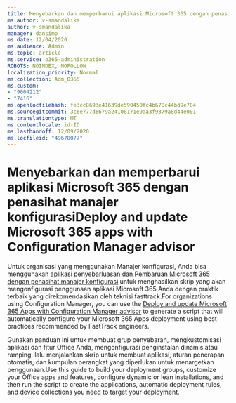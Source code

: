 ```yaml
---
title: Menyebarkan dan memperbarui aplikasi Microsoft 365 dengan penasihat manajer konfigurasi
ms.author: v-smandalika
author: v-smandalika
manager: dansimp
ms.date: 12/04/2020
ms.audience: Admin
ms.topic: article
ms.service: o365-administration
ROBOTS: NOINDEX, NOFOLLOW
localization_priority: Normal
ms.collection: Adm_O365
ms.custom:
- "9004212"
- "7416"
ms.openlocfilehash: fe3cc8693e41639de590450fc4b678c44bd9e784
ms.sourcegitcommit: 3c6e777d6679a24108171e9aa3f9379a8d44e001
ms.translationtype: MT
ms.contentlocale: id-ID
ms.lasthandoff: 12/09/2020
ms.locfileid: "49678077"
---
```

# <a name="deploy-and-update-microsoft-365-apps-with-configuration-manager-advisor"></a><span data-ttu-id="da586-102">Menyebarkan dan memperbarui aplikasi Microsoft 365 dengan penasihat manajer konfigurasi</span><span class="sxs-lookup"><span data-stu-id="da586-102">Deploy and update Microsoft 365 apps with Configuration Manager advisor</span></span>

<span data-ttu-id="da586-103">Untuk organisasi yang menggunakan Manajer konfigurasi, Anda bisa menggunakan [aplikasi penyebarluasan dan Pembaruan Microsoft 365 dengan penasihat manajer konfigurasi](https://admin.microsoft.com/adminportal/home#/oppinstall) untuk menghasilkan skrip yang akan mengonfigurasi penggunaan aplikasi Microsoft 365 Anda dengan praktik terbaik yang direkomendasikan oleh teknisi fasttrack.</span><span class="sxs-lookup"><span data-stu-id="da586-103">For organizations using Configuration Manager, you can use the [Deploy and update Microsoft 365 Apps with Configuration Manager advisor](https://admin.microsoft.com/adminportal/home#/oppinstall) to generate a script that will automatically configure your Microsoft 365 Apps deployment using best practices recommended by FastTrack engineers.</span></span>

<span data-ttu-id="da586-104">Gunakan panduan ini untuk membuat grup penyebaran, mengkustomisasi aplikasi dan fitur Office Anda, mengonfigurasi penginstalan dinamis atau ramping, lalu menjalankan skrip untuk membuat aplikasi, aturan penerapan otomatis, dan kumpulan perangkat yang diperlukan untuk menargetkan penggunaan.</span><span class="sxs-lookup"><span data-stu-id="da586-104">Use this guide to build your deployment groups, customize your Office apps and features, configure dynamic or lean installations, and then run the script to create the applications, automatic deployment rules, and device collections you need to target your deployment.</span></span>
